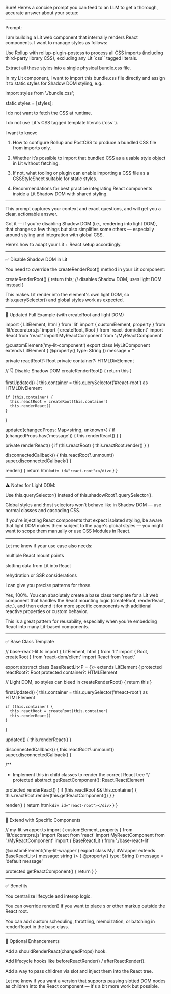 Sure! Here’s a concise prompt you can feed to an LLM to get a thorough, accurate answer about your setup:


---

Prompt:

I am building a Lit web component that internally renders React components. I want to manage styles as follows:

Use Rollup with rollup-plugin-postcss to process all CSS imports (including third-party library CSS), excluding any Lit `css`` tagged literals.

Extract all these styles into a single physical bundle.css file.

In my Lit component, I want to import this bundle.css file directly and assign it to static styles for Shadow DOM styling, e.g.:

import styles from './bundle.css';

static styles = [styles];

I do not want to fetch the CSS at runtime.

I do not use Lit's CSS tagged template literals (`css``).

I want to know:

1. How to configure Rollup and PostCSS to produce a bundled CSS file from imports only.


2. Whether it’s possible to import that bundled CSS as a usable style object in Lit without fetching.


3. If not, what tooling or plugin can enable importing a CSS file as a CSSStyleSheet suitable for static styles.


4. Recommendations for best practice integrating React components inside a Lit Shadow DOM with shared styling.





---

This prompt captures your context and exact questions, and will get you a clear, actionable answer.



Got it — if you're disabling Shadow DOM (i.e., rendering into light DOM), that changes a few things but also simplifies some others — especially around styling and integration with global CSS.

Here’s how to adapt your Lit + React setup accordingly.


---

✅ Disable Shadow DOM in Lit

You need to override the createRenderRoot() method in your Lit component:

createRenderRoot() {
  return this; // disables Shadow DOM, uses light DOM instead
}

This makes Lit render into the element's own light DOM, so this.querySelector() and global styles work as expected.


---

🔄 Updated Full Example (with createRoot and light DOM)

import { LitElement, html } from 'lit'
import { customElement, property } from 'lit/decorators.js'
import { createRoot, Root } from 'react-dom/client'
import React from 'react'
import MyReactComponent from './MyReactComponent'

@customElement('my-lit-component')
export class MyLitComponent extends LitElement {
  @property({ type: String }) message = ''

  private reactRoot?: Root
  private container?: HTMLDivElement

  // 👇 Disable Shadow DOM
  createRenderRoot() {
    return this
  }

  firstUpdated() {
    this.container = this.querySelector('#react-root') as HTMLDivElement

    if (this.container) {
      this.reactRoot = createRoot(this.container)
      this.renderReact()
    }
  }

  updated(changedProps: Map<string, unknown>) {
    if (changedProps.has('message')) {
      this.renderReact()
    }
  }

  private renderReact() {
    if (this.reactRoot) {
      this.reactRoot.render(<MyReactComponent message={this.message} />)
    }
  }

  disconnectedCallback() {
    this.reactRoot?.unmount()
    super.disconnectedCallback()
  }

  render() {
    return html`<div id="react-root"></div>`
  }
}


---

⚠️ Notes for Light DOM:

Use this.querySelector() instead of this.shadowRoot?.querySelector().

Global styles and :host selectors won't behave like in Shadow DOM — use normal classes and cascading CSS.

If you're injecting React components that expect isolated styling, be aware that light DOM makes them subject to the page's global styles — you might want to scope them manually or use CSS Modules in React.



---

Let me know if your use case also needs:

multiple React mount points

slotting data from Lit into React

rehydration or SSR considerations


I can give you precise patterns for those.



Yes, 100%. You can absolutely create a base class template for a Lit web component that handles the React mounting logic (createRoot, renderReact, etc.), and then extend it for more specific components with additional reactive properties or custom behavior.

This is a great pattern for reusability, especially when you're embedding React into many Lit-based components.


---

✅ Base Class Template

// base-react-lit.ts
import { LitElement, html } from 'lit'
import { Root, createRoot } from 'react-dom/client'
import React from 'react'

export abstract class BaseReactLit<P = {}> extends LitElement {
  protected reactRoot?: Root
  protected container?: HTMLElement

  // Light DOM, so styles can bleed in
  createRenderRoot() {
    return this
  }

  firstUpdated() {
    this.container = this.querySelector('#react-root') as HTMLElement

    if (this.container) {
      this.reactRoot = createRoot(this.container)
      this.renderReact()
    }
  }

  updated() {
    this.renderReact()
  }

  disconnectedCallback() {
    this.reactRoot?.unmount()
    super.disconnectedCallback()
  }

  /**
   * Implement this in child classes to render the correct React tree
   */
  protected abstract getReactComponent(): React.ReactElement<P>

  protected renderReact() {
    if (this.reactRoot && this.container) {
      this.reactRoot.render(this.getReactComponent())
    }
  }

  render() {
    return html`<div id="react-root"></div>`
  }
}


---

🚀 Extend with Specific Components

// my-lit-wrapper.ts
import { customElement, property } from 'lit/decorators.js'
import React from 'react'
import MyReactComponent from './MyReactComponent'
import { BaseReactLit } from './base-react-lit'

@customElement('my-lit-wrapper')
export class MyLitWrapper extends BaseReactLit<{ message: string }> {
  @property({ type: String }) message = 'default message'

  protected getReactComponent() {
    return <MyReactComponent message={this.message} />
  }
}


---

✅ Benefits

You centralize lifecycle and interop logic.

You can override render() if you want to place <slot>s or other markup outside the React root.

You can add custom scheduling, throttling, memoization, or batching in renderReact in the base class.



---

🧠 Optional Enhancements

Add a shouldRenderReact(changedProps) hook.

Add lifecycle hooks like beforeReactRender() / afterReactRender().

Add a way to pass children via slot and inject them into the React tree.


Let me know if you want a version that supports passing slotted DOM nodes as children into the React component — it's a bit more work but possible.

